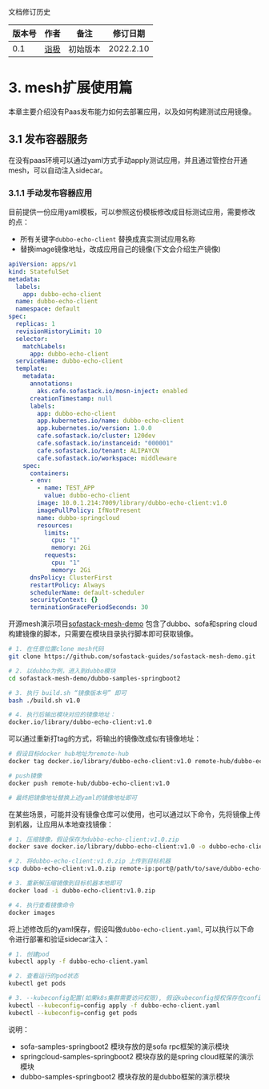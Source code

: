 

文档修订历史

| 版本号 | 作者                                    | 备注     | 修订日期  |
| ------ | --------------------------------------- | -------- | --------- |
| 0.1    | [诣极](https://github.com/zonghaishang) | 初始版本 | 2022.2.10 |

# 3. mesh扩展使用篇

本章主要介绍没有Paas发布能力如何去部署应用，以及如何构建测试应用镜像。

## 3.1 发布容器服务

在没有paas环境可以通过yaml方式手动apply测试应用，并且通过管控台开通mesh，可以自动注入sidecar。

### 3.1.1 手动发布容器应用

目前提供一份应用yaml模板，可以参照这份模板修改成目标测试应用，需要修改的点：

- 所有关键字`dubbo-echo-client` 替换成真实测试应用名称
- 替换image镜像地址，改成应用自己的镜像(下文会介绍生产镜像)

```yaml
apiVersion: apps/v1
kind: StatefulSet
metadata:
  labels:
    app: dubbo-echo-client
  name: dubbo-echo-client
  namespace: default
spec:
  replicas: 1
  revisionHistoryLimit: 10
  selector:
    matchLabels:
      app: dubbo-echo-client
  serviceName: dubbo-echo-client
  template:
    metadata:
      annotations:
        aks.cafe.sofastack.io/mosn-inject: enabled
      creationTimestamp: null
      labels:
        app: dubbo-echo-client
        app.kubernetes.io/name: dubbo-echo-client
        app.kubernetes.io/version: 1.0.0
        cafe.sofastack.io/cluster: 120dev
        cafe.sofastack.io/instanceid: "000001"
        cafe.sofastack.io/tenant: ALIPAYCN
        cafe.sofastack.io/workspace: middleware
    spec:
      containers:
      - env:
        - name: TEST_APP
          value: dubbo-echo-client
        image: 10.0.1.214:7009/library/dubbo-echo-client:v1.0
        imagePullPolicy: IfNotPresent
        name: dubbo-springcloud
        resources:
          limits:
            cpu: "1"
            memory: 2Gi
          requests:
            cpu: "1"
            memory: 2Gi
      dnsPolicy: ClusterFirst
      restartPolicy: Always
      schedulerName: default-scheduler
      securityContext: {}
      terminationGracePeriodSeconds: 30
```

开源mesh演示项目[sofastack-mesh-demo](https://github.com/sofastack-guides/sofastack-mesh-demo.git) 包含了dubbo、sofa和spring cloud构建镜像的脚本，只需要在模块目录执行脚本即可获取镜像。

```bash
# 1. 在任意位置clone mesh代码
git clone https://github.com/sofastack-guides/sofastack-mesh-demo.git 

# 2. 以dubbo为例，进入到dubbo模块
cd sofastack-mesh-demo/dubbo-samples-springboot2

# 3. 执行 build.sh “镜像版本号” 即可
bash ./build.sh v1.0

# 4. 执行后输出模块对应的镜像地址：
docker.io/library/dubbo-echo-client:v1.0
```

可以通过重新打tag的方式，将输出的镜像改成似有镜像地址：

```bash
# 假设目标docker hub地址为remote-hub
docker tag docker.io/library/dubbo-echo-client:v1.0 remote-hub/dubbo-echo-client:v1.0

# push镜像
docker push remote-hub/dubbo-echo-client:v1.0

# 最终把镜像地址替换上述yaml的镜像地址即可
```

在某些场景，可能并没有镜像仓库可以使用，也可以通过以下命令，先将镜像上传到机器，让应用从本地查找镜像：

```bash
# 1. 压缩镜像，假设保存为dubbo-echo-client:v1.0.zip
docker save docker.io/library/dubbo-echo-client:v1.0 -o dubbo-echo-client:v1.0.zip

# 2. 将dubbo-echo-client:v1.0.zip 上传到目标机器
scp dubbo-echo-client:v1.0.zip remote-ip:port@/path/to/save/dubbo-echo-client:v1.0.zip

# 3. 重新解压缩镜像到目标机器本地即可
docker load -i dubbo-echo-client:v1.0.zip

# 4. 执行查看镜像命令
docker images
```

将上述修改后的yaml保存，假设叫做`dubbo-echo-client.yaml`, 可以执行以下命令进行部署和验证sidecar注入：

```bash
# 1. 创建pod
kubectl apply -f dubbo-echo-client.yaml

# 2. 查看运行的pod状态
kubectl get pods

# 3. --kubeconfig配置(如果k8s集群需要访问权限), 假设kubeconfig授权保存在config文件中
kubectl --kubeconfig=config apply -f dubbo-echo-client.yaml
kubectl --kubeconfig=config get pods
```



说明：

- sofa-samples-springboot2 模块存放的是sofa rpc框架的演示模块
- springcloud-samples-springboot2 模块存放的是spring cloud框架的演示模块
- dubbo-samples-springboot2 模块存放的是dubbo框架的演示模块